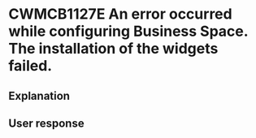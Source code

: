 # CWMCB1127E An error occurred while configuring Business Space. The installation of the widgets failed.

## Explanation

## User response